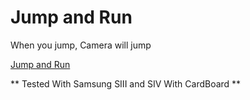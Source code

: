 # Jump and Run
When you jump, Camera will jump

[Jump and Run]

** Tested With Samsung SIII and SIV With CardBoard **

[Jump and Run]: <https://cdn.rawgit.com/akahmet/JumpVR/master/Example/JumpnRUN/index.html> 
